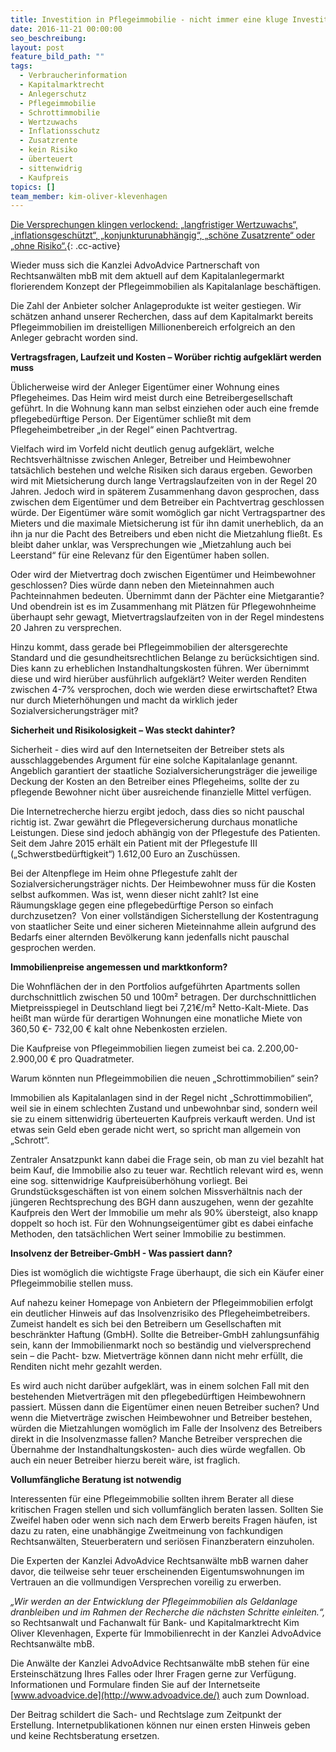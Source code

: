 ```yaml
---
title: Investition in Pflegeimmobilie - nicht immer eine kluge Investition
date: 2016-11-21 00:00:00
seo_beschreibung:
layout: post
feature_bild_path: ""
tags:
  - Verbraucherinformation
  - Kapitalmarktrecht
  - Anlegerschutz
  - Pflegeimmobilie
  - Schrottimmobilie
  - Wertzuwachs
  - Inflationsschutz
  - Zusatzrente
  - kein Risiko
  - überteuert
  - sittenwidrig
  - Kaufpreis
topics: []
team_member: kim-oliver-klevenhagen
---
```



[Die Versprechungen klingen verlockend: „langfristiger Wertzuwachs“, „inflationsgeschützt“, „konjunkturunabhängig“, „schöne Zusatzrente“ oder „ohne Risiko“.](){: .cc-active}

Wieder muss sich die Kanzlei AdvoAdvice Partnerschaft von Rechtsanwälten mbB mit dem aktuell auf dem Kapitalanlegermarkt florierendem Konzept der Pflegeimmobilien als Kapitalanlage beschäftigen.

Die Zahl der Anbieter solcher Anlageprodukte ist weiter gestiegen. Wir schätzen anhand unserer Recherchen, dass auf dem Kapitalmarkt bereits Pflegeimmobilien im dreistelligen Millionenbereich erfolgreich an den Anleger gebracht worden sind.

**Vertragsfragen, Laufzeit und Kosten – Worüber richtig aufgeklärt werden muss**

Üblicherweise wird der Anleger Eigentümer einer Wohnung eines Pflegeheimes. Das Heim wird meist durch eine Betreibergesellschaft geführt. In die Wohnung kann man selbst einziehen oder auch eine fremde pflegebedürftige Person. Der Eigentümer schließt mit dem Pflegeheimbetreiber „in der Regel“ einen Pachtvertrag.

Vielfach wird im Vorfeld nicht deutlich genug aufgeklärt, welche Rechtsverhältnisse zwischen Anleger, Betreiber und Heimbewohner tatsächlich bestehen und welche Risiken sich daraus ergeben. Geworben wird mit Mietsicherung durch lange Vertragslaufzeiten von in der Regel 20 Jahren. Jedoch wird in späterem Zusammenhang davon gesprochen, dass zwischen dem Eigentümer und dem Betreiber ein Pachtvertrag geschlossen würde. Der Eigentümer wäre somit womöglich gar nicht Vertragspartner des Mieters und die maximale Mietsicherung ist für ihn damit unerheblich, da an ihn ja nur die Pacht des Betreibers und eben nicht die Mietzahlung fließt. Es bleibt daher unklar, was Versprechungen wie „Mietzahlung auch bei Leerstand“ für eine Relevanz für den Eigentümer haben sollen.

Oder wird der Mietvertrag doch zwischen Eigentümer und Heimbewohner geschlossen? Dies würde dann neben den Mieteinnahmen auch Pachteinnahmen bedeuten. Übernimmt dann der Pächter eine Mietgarantie? Und obendrein ist es im Zusammenhang mit Plätzen für Pflegewohnheime überhaupt sehr gewagt, Mietvertragslaufzeiten von in der Regel mindestens 20 Jahren zu versprechen.

Hinzu kommt, dass gerade bei Pflegeimmobilien der altersgerechte Standard und die gesundheitsrechtlichen Belange zu berücksichtigen sind. Dies kann zu erheblichen Instandhaltungskosten führen. Wer übernimmt diese und wird hierüber ausführlich aufgeklärt? Weiter werden Renditen zwischen 4-7% versprochen, doch wie werden diese erwirtschaftet? Etwa nur durch Mieterhöhungen und macht da wirklich jeder Sozialversicherungsträger mit?

**Sicherheit und Risikolosigkeit – Was steckt dahinter?**

Sicherheit - dies wird auf den Internetseiten der Betreiber stets als ausschlaggebendes Argument für eine solche Kapitalanlage genannt. Angeblich garantiert der staatliche Sozialversicherungsträger die jeweilige Deckung der Kosten an den Betreiber eines Pflegeheims, sollte der zu pflegende Bewohner nicht über ausreichende finanzielle Mittel verfügen.

Die Internetrecherche hierzu ergibt jedoch, dass dies so nicht pauschal richtig ist. Zwar gewährt die Pflegeversicherung durchaus monatliche Leistungen. Diese sind jedoch abhängig von der Pflegestufe des Patienten. Seit dem Jahre 2015 erhält ein Patient mit der Pflegestufe III („Schwerstbedürftigkeit“) 1.612,00 Euro an Zuschüssen.

Bei der Altenpflege im Heim ohne Pflegestufe zahlt der Sozialversicherungsträger nichts. Der Heimbewohner muss für die Kosten selbst aufkommen. Was ist, wenn dieser nicht zahlt? Ist eine Räumungsklage gegen eine pflegebedürftige Person so einfach durchzusetzen?  Von einer vollständigen Sicherstellung der Kostentragung von staatlicher Seite und einer sicheren Mieteinnahme allein aufgrund des Bedarfs einer alternden Bevölkerung kann jedenfalls nicht pauschal gesprochen werden.

**Immobilienpreise angemessen und marktkonform?**

Die Wohnflächen der in den Portfolios aufgeführten Apartments sollen durchschnittlich zwischen 50 und 100m² betragen. Der durchschnittlichen Mietpreisspiegel in Deutschland liegt bei 7,21€/m² Netto-Kalt-Miete. Das heißt man würde für derartigen Wohnungen eine monatliche Miete von 360,50 €- 732,00 € kalt ohne Nebenkosten erzielen.

Die Kaufpreise von Pflegeimmobilien liegen zumeist bei ca. 2.200,00- 2.900,00 € pro Quadratmeter.

Warum könnten nun Pflegeimmobilien die neuen „Schrottimmobilien“ sein?

Immobilien als Kapitalanlagen sind in der Regel nicht „Schrottimmobilien“, weil sie in einem schlechten Zustand und unbewohnbar sind, sondern weil sie zu einem sittenwidrig überteuerten Kaufpreis verkauft werden. Und ist etwas sein Geld eben gerade nicht wert, so spricht man allgemein von „Schrott“.

Zentraler Ansatzpunkt kann dabei die Frage sein, ob man zu viel bezahlt hat beim Kauf, die Immobilie also zu teuer war. Rechtlich relevant wird es, wenn eine sog. sittenwidrige Kaufpreisüberhöhung vorliegt. Bei Grundstücksgeschäften ist von einem solchen Missverhältnis nach der jüngeren Rechtsprechung des BGH dann auszugehen, wenn der gezahlte Kaufpreis den Wert der Immobilie um mehr als 90% übersteigt, also knapp doppelt so hoch ist. Für den Wohnungseigentümer gibt es dabei einfache Methoden, den tatsächlichen Wert seiner Immobilie zu bestimmen.

**Insolvenz der Betreiber-GmbH - Was passiert dann?**

Dies ist womöglich die wichtigste Frage überhaupt, die sich ein Käufer einer Pflegeimmobilie stellen muss.

Auf nahezu keiner Homepage von Anbietern der Pflegeimmobilien erfolgt ein deutlicher Hinweis auf das Insolvenzrisiko des Pflegeheimbetreibers. Zumeist handelt es sich bei den Betreibern um Gesellschaften mit beschränkter Haftung (GmbH). Sollte die Betreiber-GmbH zahlungsunfähig sein, kann der Immobilienmarkt noch so beständig und vielversprechend sein – die Pacht- bzw. Mietverträge können dann nicht mehr erfüllt, die Renditen nicht mehr gezahlt werden.

Es wird auch nicht darüber aufgeklärt, was in einem solchen Fall mit den bestehenden Mietverträgen mit den pflegebedürftigen Heimbewohnern passiert. Müssen dann die Eigentümer einen neuen Betreiber suchen? Und wenn die Mietverträge zwischen Heimbewohner und Betreiber bestehen, würden die Mietzahlungen womöglich im Falle der Insolvenz des Betreibers direkt in die Insolvenzmasse fallen? Manche Betreiber versprechen die Übernahme der Instandhaltungskosten- auch dies würde wegfallen. Ob auch ein neuer Betreiber hierzu bereit wäre, ist fraglich.

**Vollumfängliche Beratung ist notwendig**

Interessenten für eine Pflegeimmobilie sollten ihrem Berater all diese kritischen Fragen stellen und sich vollumfänglich beraten lassen. Sollten Sie Zweifel haben oder wenn sich nach dem Erwerb bereits Fragen häufen, ist dazu zu raten, eine unabhängige Zweitmeinung von fachkundigen Rechtsanwälten, Steuerberatern und seriösen Finanzberatern einzuholen.

Die Experten der Kanzlei AdvoAdvice Rechtsanwälte mbB warnen daher davor, die teilweise sehr teuer erscheinenden Eigentumswohnungen im Vertrauen an die vollmundigen Versprechen voreilig zu erwerben.

*„Wir werden an der Entwicklung der Pflegeimmobilien als Geldanlage dranbleiben und im Rahmen der Recherche die nächsten Schritte einleiten.“,* so Rechtsanwalt und Fachanwalt für Bank- und Kapitalmarktrecht Kim Oliver Klevenhagen, Experte für Immobilienrecht in der Kanzlei AdvoAdvice Rechtsanwälte mbB.

Die Anwälte der Kanzlei AdvoAdvice Rechtsanwälte mbB stehen für eine Ersteinschätzung Ihres Falles oder Ihrer Fragen gerne zur Verfügung. Informationen und Formulare finden Sie auf der Internetseite [www.advoadvice.de](http://www.advoadvice.de/) auch zum Download.

Der Beitrag schildert die Sach- und Rechtslage zum Zeitpunkt der Erstellung. Internetpublikationen können nur einen ersten Hinweis geben und keine Rechtsberatung ersetzen.